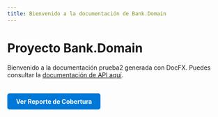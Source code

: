 ```yaml
---
title: Bienvenido a la documentación de Bank.Domain
---
```


# Proyecto Bank.Domain

Bienvenido a la documentación prueba2 generada con DocFX. Puedes consultar la [documentación de API aquí](api/Bank.Domain.html).

<a href="/lab-2025-i-si784-u2-03-cs-andyladera/coverage-report/index.html" target="_blank" style="display:inline-block;padding:10px 20px;margin-top:20px;background:#0078d7;color:white;border-radius:5px;text-decoration:none;font-weight:bold;">Ver Reporte de Cobertura</a>
